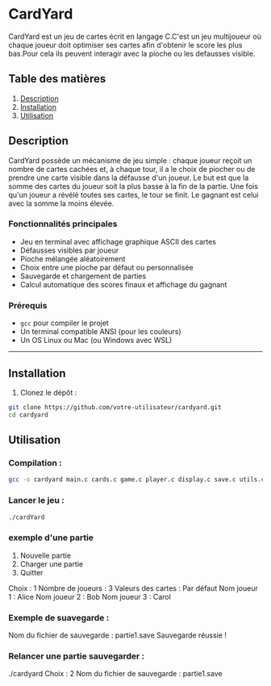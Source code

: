 # CardYard

CardYard est un jeu de cartes écrit en langage C.C'est un jeu multijoueur où chaque joueur doit optimiser ses cartes afin d'obtenir le score les plus bas.Pour cela ils peuvent interagir avec la pioche ou les defausses visible.

## Table des matières
1. [Description](#description)
2. [Installation](#installation)
3. [Utilisation](#utilisation)

## Description

CardYard possède un mécanisme de jeu simple : chaque joueur reçoit un nombre de cartes cachées et, à chaque tour, il a le choix de piocher ou de prendre une carte visible dans la défausse d'un joueur. Le but est que la somme des cartes du joueur soit la plus basse à la fin de la partie.
Une fois qu'un joueur a révélé toutes ses cartes, le tour se finit. Le gagnant est celui avec la somme la moins élevée.


### Fonctionnalités principales

- Jeu en terminal avec affichage graphique ASCII des cartes
- Défausses visibles par joueur
- Pioche mélangée aléatoirement
- Choix entre une pioche par défaut ou personnalisée
- Sauvegarde et chargement de parties
- Calcul automatique des scores finaux et affichage du gagnant

### Prérequis

- `gcc` pour compiler le projet
- Un terminal compatible ANSI (pour les couleurs)
- Un OS Linux ou Mac (ou Windows avec WSL)

---

## Installation

1. Clonez le dépôt :

```bash
git clone https://github.com/votre-utilisateur/cardyard.git
cd cardyard
```
## Utilisation

### Compilation :

```bash
gcc -o cardyard main.c cards.c game.c player.c display.c save.c utils.c
```
### Lancer le jeu :

```bash
./cardYard
```
### exemple d'une partie 

1. Nouvelle partie
2. Charger une partie
3. Quitter

Choix : 1
Nombre de joueurs : 3
Valeurs des cartes : Par défaut
Nom joueur 1 : Alice
Nom joueur 2 : Bob
Nom joueur 3 : Carol

### Exemple de suavegarde :

Nom du fichier de sauvegarde : partie1.save
Sauvegarde réussie !

### Relancer une partie sauvegarder :

./cardyard
Choix : 2
Nom du fichier de sauvegarde : partie1.save




